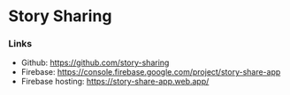 # Story Sharing

### Links

* Github: https://github.com/story-sharing
* Firebase: https://console.firebase.google.com/project/story-share-app
* Firebase hosting: https://story-share-app.web.app/

